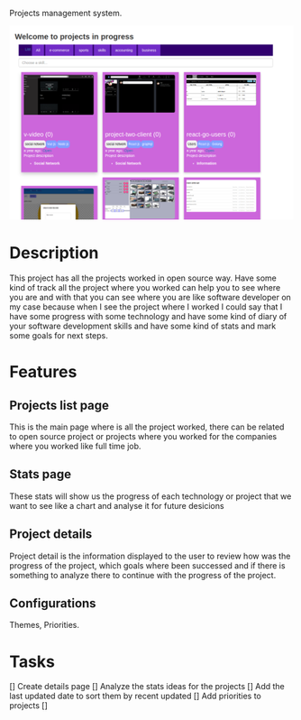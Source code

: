 Projects management system.

![Home](https://raw.githubusercontent.com/kapit4n/l-projects/master/mockups/l-projects-home-3-008.png)

# Description
This project has all the projects worked in open source way.
Have some kind of track all the project where you worked
can help you to see where you are and with that you can 
see where you are like software developer on my case
because when I see the project where I worked I could 
say that I have some progress with some technology 
and have some kind of diary of your software development
skills and have some kind of stats and mark some goals for 
next steps.

# Features
## Projects list page
This is the main page where is all the project worked, there can be related to 
open source project or projects where you worked for the companies where 
you worked like full time job.

## Stats page
These stats will show us the progress of each technology or project
that we want to see like a chart and analyse it for future desicions


## Project details
Project detail is the information displayed to the user to review 
how was the progress of the project, which goals where been successed and 
if there is something to analyze there to continue with the progress of the 
project.

## Configurations
Themes, Priorities.


# Tasks
[] Create details page
[] Analyze the stats ideas for the projects
[] Add the last updated date to sort them by recent updated
[] Add priorities to projects
[] 